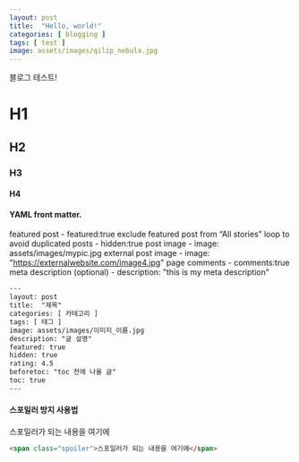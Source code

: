 ```yaml
---
layout: post
title:  "Hello, world!"
categories: [ blogging ]
tags: [ test ]
image: assets/images/qilip_nebula.jpg
---
```

블로그 테스트!

# H1

## H2

### H3

#### H4

#### YAML front matter.

featured post - featured:true
exclude featured post from “All stories” loop to avoid duplicated posts - hidden:true
post image - image: assets/images/mypic.jpg
external post image - image: "https://externalwebsite.com/image4.jpg"
page comments - comments:true
meta description (optional) - description: "this is my meta description"

```html
---
layout: post
title:  "제목"
categories: [ 카테고리 ]
tags: [ 태그 ]
image: assets/images/이미지_이름.jpg
description: "글 설명"
featured: true
hidden: true
rating: 4.5
beforetoc: "toc 전에 나올 글"
toc: true
---
```

#### 스포일러 방지 사용법

<span class="spoiler">스포일러가 되는 내용을 여기에</span>
```html
<span class="spoiler">스포일러가 되는 내용을 여기에</span>
```
